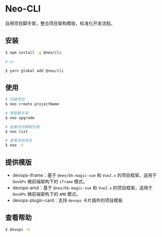 # Neo-CLI
自用项目脚手架，整合项目架构模版，标准化开发流程。

## 安装
```bash
$ npm install -g @neo/cli

# or

$ yarn global add @neo/cli
```

## 使用
```bash
# 创建项目
$ neo create projectName

# 更新脚手架
$ neo upgrade

# 查看项目模板列表
$ neo list

# 查看当前版本
$ neo -V
```

## 提供模版

- devops-iframe：基于 `@neo/bk-magic-vue` 和 `Vue2.x` 的项目框架，适用于 `DevOPs` 微前端架构下的 `iframe` 模式。
- devops-amd：基于 `@neo/bk-magic-vue` 和 `Vue2.x` 的项目框架，适用于 `DevOPs` 微前端架构下的 `AMD` 模式。
- devops-plugin-card：支持 `devops` 卡片插件的项目模板

## 查看帮助
```bash
$ devops -h
```
